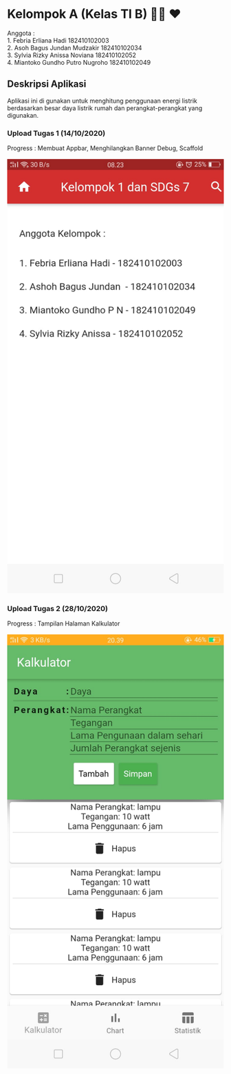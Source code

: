 # Kelompok A (Kelas TI B) 🤞🏻 ❤
Anggota :<br> 1. Febria Erliana Hadi		182410102003<br>
          2. Asoh Bagus Jundan Mudzakir	182410102034<br>
          3. Sylvia Rizky Anissa Noviana	182410102052<br>
          4. Miantoko Gundho Putro Nugroho	182410102049

## Deskripsi Aplikasi
Aplikasi ini di gunakan untuk menghitung penggunaan energi listrik
berdasarkan besar daya listrik rumah dan perangkat-perangkat yang
digunakan.

### Upload Tugas 1 (14/10/2020)
Progress : Membuat Appbar, Menghilangkan Banner Debug, Scaffold <br>
<br>
<img src="https://github.com/bagusjundan/pemrogramanMobile/blob/main/tugas%20pertama/screenshot.jpeg">
### Upload Tugas 2 (28/10/2020)
Progress : Tampilan Halaman Kalkulator<br>
<br>
<img src="https://github.com/bagusjundan/pemrogramanMobile/blob/main/tugas%20kedua/screenshot%20halaman%20kalkulator.jpeg">
